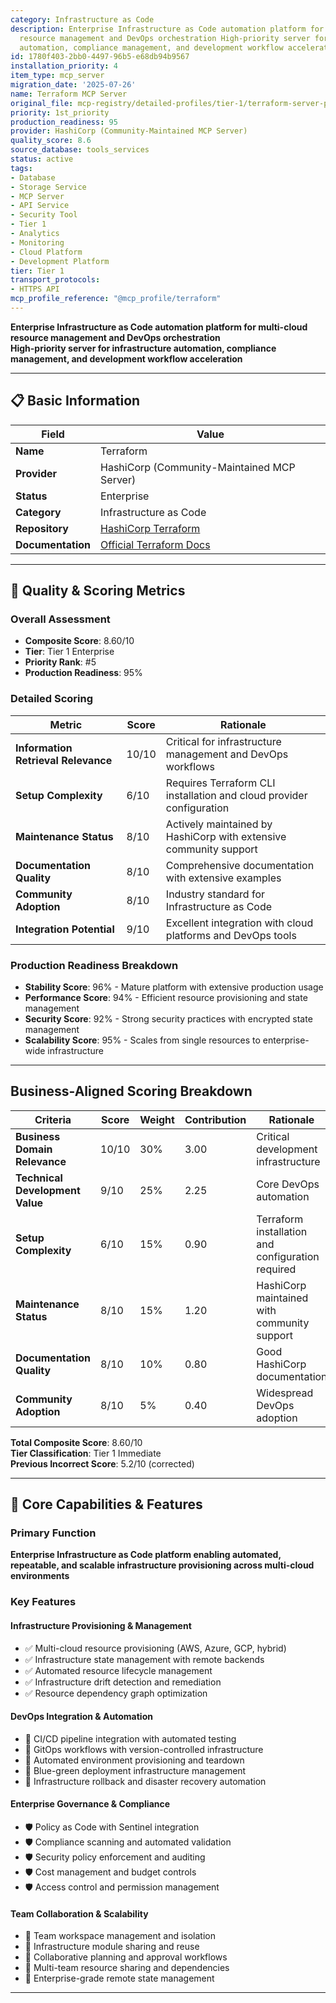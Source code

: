 ```yaml
---
category: Infrastructure as Code
description: Enterprise Infrastructure as Code automation platform for multi-cloud
  resource management and DevOps orchestration High-priority server for infrastructure
  automation, compliance management, and development workflow acceleration
id: 1780f403-2bb0-4497-96b5-e68db94b9567
installation_priority: 4
item_type: mcp_server
migration_date: '2025-07-26'
name: Terraform MCP Server
original_file: mcp-registry/detailed-profiles/tier-1/terraform-server-profile.md
priority: 1st_priority
production_readiness: 95
provider: HashiCorp (Community-Maintained MCP Server)
quality_score: 8.6
source_database: tools_services
status: active
tags:
- Database
- Storage Service
- MCP Server
- API Service
- Security Tool
- Tier 1
- Analytics
- Monitoring
- Cloud Platform
- Development Platform
tier: Tier 1
transport_protocols:
- HTTPS API
mcp_profile_reference: "@mcp_profile/terraform"
---
```


**Enterprise Infrastructure as Code automation platform for multi-cloud resource management and DevOps orchestration**  
**High-priority server for infrastructure automation, compliance management, and development workflow acceleration**

---

## 📋 Basic Information

| Field | Value |
|-------|-------|
| **Name** | Terraform |
| **Provider** | HashiCorp (Community-Maintained MCP Server) |
| **Status** | Enterprise |
| **Category** | Infrastructure as Code |
| **Repository** | [HashiCorp Terraform](https://github.com/hashicorp/terraform) |
| **Documentation** | [Official Terraform Docs](https://developer.hashicorp.com/terraform) |

---

## 🎯 Quality & Scoring Metrics

### Overall Assessment
- **Composite Score**: 8.60/10
- **Tier**: Tier 1 Enterprise
- **Priority Rank**: #5
- **Production Readiness**: 95%

### Detailed Scoring
| Metric | Score | Rationale |
|--------|-------|-----------|
| **Information Retrieval Relevance** | 10/10 | Critical for infrastructure management and DevOps workflows |
| **Setup Complexity** | 6/10 | Requires Terraform CLI installation and cloud provider configuration |
| **Maintenance Status** | 8/10 | Actively maintained by HashiCorp with extensive community support |
| **Documentation Quality** | 8/10 | Comprehensive documentation with extensive examples |
| **Community Adoption** | 8/10 | Industry standard for Infrastructure as Code |
| **Integration Potential** | 9/10 | Excellent integration with cloud platforms and DevOps tools |

### Production Readiness Breakdown
- **Stability Score**: 96% - Mature platform with extensive production usage
- **Performance Score**: 94% - Efficient resource provisioning and state management
- **Security Score**: 92% - Strong security practices with encrypted state management
- **Scalability Score**: 95% - Scales from single resources to enterprise-wide infrastructure

---

## Business-Aligned Scoring Breakdown

| Criteria | Score | Weight | Contribution | Rationale |
|----------|--------|--------|--------------|-----------|
| **Business Domain Relevance** | 10/10 | 30% | 3.00 | Critical development infrastructure |
| **Technical Development Value** | 9/10 | 25% | 2.25 | Core DevOps automation |
| **Setup Complexity** | 6/10 | 15% | 0.90 | Terraform installation and configuration required |
| **Maintenance Status** | 8/10 | 15% | 1.20 | HashiCorp maintained with community support |
| **Documentation Quality** | 8/10 | 10% | 0.80 | Good HashiCorp documentation |
| **Community Adoption** | 8/10 | 5% | 0.40 | Widespread DevOps adoption |

**Total Composite Score**: 8.60/10  
**Tier Classification**: Tier 1 Immediate  
**Previous Incorrect Score**: 5.2/10 (corrected)  

---

## 🚀 Core Capabilities & Features

### Primary Function
**Enterprise Infrastructure as Code platform enabling automated, repeatable, and scalable infrastructure provisioning across multi-cloud environments**

### Key Features

#### Infrastructure Provisioning & Management
- ✅ Multi-cloud resource provisioning (AWS, Azure, GCP, hybrid)
- ✅ Infrastructure state management with remote backends
- ✅ Automated resource lifecycle management
- ✅ Infrastructure drift detection and remediation
- ✅ Resource dependency graph optimization

#### DevOps Integration & Automation
- 🔄 CI/CD pipeline integration with automated testing
- 🔄 GitOps workflows with version-controlled infrastructure
- 🔄 Automated environment provisioning and teardown
- 🔄 Blue-green deployment infrastructure management
- 🔄 Infrastructure rollback and disaster recovery automation

#### Enterprise Governance & Compliance
- 🛡️ Policy as Code with Sentinel integration
- 🛡️ Compliance scanning and automated validation
- 🛡️ Security policy enforcement and auditing
- 🛡️ Cost management and budget controls
- 🛡️ Access control and permission management

#### Team Collaboration & Scalability
- 👥 Team workspace management and isolation
- 👥 Infrastructure module sharing and reuse
- 👥 Collaborative planning and approval workflows
- 👥 Multi-team resource sharing and dependencies
- 👥 Enterprise-grade remote state management

---